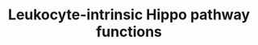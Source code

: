---
annotations:
- id: CL:0000738
  parent: native cell
  type: Cell Type Ontology
  value: leukocyte
- id: PW:0001515
  parent: signaling pathway
  type: Pathway Ontology
  value: Hippo signaling pathway
- id: CL:0000084
  parent: native cell
  type: Cell Type Ontology
  value: T cell
- id: DOID:162
  parent: disease of cellular proliferation
  type: Disease Ontology
  value: cancer
- id: PW:0000023
  parent: regulatory pathway
  type: Pathway Ontology
  value: immune response pathway
authors:
- Ariutta
- Marvin M2
- Elisson nl
- Fehrhart
- Eweitz
description: 'The Hippo signaling pathway can regulate T lymphocyte proliferation
  and survival, giving rise to implications for cancer and immunology.  Solid lines:
  direct interactions Dotted lines: indirect (or not fully delineated) mechanisms'
last-edited: 2021-12-23
ndex: c50d0bda-8b6b-11eb-9e72-0ac135e8bacf
organisms:
- Homo sapiens
redirect_from:
- /index.php/Pathway:WP4542
- /instance/WP4542
- /instance/WP4542_rr120673
revision: r120673
schema-jsonld:
- '@context': https://schema.org/
  '@id': https://wikipathways.github.io/pathways/WP4542.html
  '@type': Dataset
  creator:
    '@type': Organization
    name: WikiPathways
  description: 'The Hippo signaling pathway can regulate T lymphocyte proliferation
    and survival, giving rise to implications for cancer and immunology.  Solid lines:
    direct interactions Dotted lines: indirect (or not fully delineated) mechanisms'
  keywords:
  - ADAP
  - BLIMP1
  - Blimp1
  - CCR7
  - CD19
  - FOXO1
  - FOXO3
  - FOXO4
  - FOXO6
  - FOXP3
  - Kindlin-3
  - LATS1
  - LATS2
  - LFA-1
  - LPL
  - MOB1
  - MST1
  - MST2
  - NDR1
  - NDR2
  - NORE1B
  - RAB13
  - RAP
  - RAP1
  - RAPL
  - RHOA
  - Rac1
  - SAV1
  - SKAP
  - TAZ
  - TEAD1
  - TEAD2
  - TEAD3
  - TEAD4
  - YAP
  - YAP1
  - YWHAQ
  - integrins
  - miR-21
  - p38MAPK
  license: CC0
  name: Leukocyte-intrinsic Hippo pathway functions
seo: CreativeWork
title: Leukocyte-intrinsic Hippo pathway functions
wpid: WP4542
---